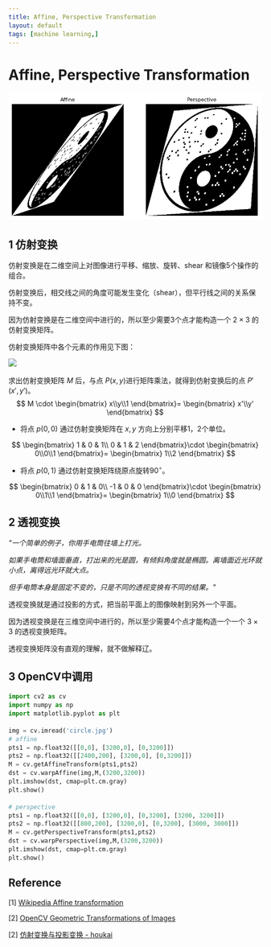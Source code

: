 ```yaml
---
title: Affine, Perspective Transformation
layout: default
tags: [machine learning,]
---
```


# Affine, Perspective Transformation

![](/img/ap.png)

## 1 仿射变换

仿射变换是在二维空间上对图像进行平移、缩放、旋转、shear 和镜像5个操作的组合。

仿射变换后，相交线之间的角度可能发生变化（shear），但平行线之间的关系保持不变。

因为仿射变换是在二维空间中进行的，所以至少需要3个点才能构造一个 $2\times3$ 的仿射变换矩阵。

仿射变换矩阵中各个元素的作用见下图：

![](https://upload.wikimedia.org/wikipedia/commons/thumb/2/2c/2D_affine_transformation_matrix.svg/500px-2D_affine_transformation_matrix.svg.png)



求出仿射变换矩阵 $M​$ 后，与点 $P(x, y)​$ 进行矩阵乘法，就得到仿射变换后的点 $P'(x',y')​$。
$$
M \cdot
\begin{bmatrix}
x\\y\\1
\end{bmatrix}=
\begin{bmatrix}
x'\\y'
\end{bmatrix}
$$
- 将点 $p(0,0)$ 通过仿射变换矩阵在 $x,y$ 方向上分别平移1，2个单位。

$$
\begin{bmatrix}
1 & 0 & 1\\
0 & 1 & 2
\end{bmatrix}\cdot
\begin{bmatrix}
0\\0\\1
\end{bmatrix}=
\begin{bmatrix}
1\\2
\end{bmatrix}
$$
- 将点 $p(0,1)$ 通过仿射变换矩阵绕原点旋转$90^{\circ}​。$

$$
\begin{bmatrix}
0 & 1 & 0\\
-1 & 0 & 0
\end{bmatrix}\cdot
\begin{bmatrix}
0\\1\\1
\end{bmatrix}=
\begin{bmatrix}
1\\0
\end{bmatrix}
$$


## 2 透视变换

*"一个简单的例子，你用手电筒往墙上打光。*

*如果手电筒和墙面垂直，打出来的光是圆，有倾斜角度就是椭圆。离墙面近光环就小点，离得远光环就大点。*

*但手电筒本身是固定不变的，只是不同的透视变换有不同的结果。"*



透视变换就是通过投影的方式，把当前平面上的图像映射到另外一个平面。

因为透视变换是在三维空间中进行的，所以至少需要4个点才能构造一个一个 $3\times3$ 的透视变换矩阵。

透视变换矩阵没有直观的理解，就不做解释辽。

## 3 OpenCV中调用

```python
import cv2 as cv
import numpy as np
import matplotlib.pyplot as plt

img = cv.imread('circle.jpg')
# affine
pts1 = np.float32([[0,0], [3200,0], [0,3200]])
pts2 = np.float32([[2400,200], [3200,0], [0,3200]])
M = cv.getAffineTransform(pts1,pts2)
dst = cv.warpAffine(img,M,(3200,3200))
plt.imshow(dst, cmap=plt.cm.gray)
plt.show()

# perspective
pts1 = np.float32([[0,0], [3200,0], [0,3200], [3200, 3200]])
pts2 = np.float32([[800,200], [3200,0], [0,3200], [3000, 3000]])
M = cv.getPerspectiveTransform(pts1,pts2)
dst = cv.warpPerspective(img,M,(3200,3200))
plt.imshow(dst, cmap=plt.cm.gray)
plt.show()
```


## Reference

\[1] [Wikipedia Affine transformation](https://en.wikipedia.org/wiki/Affine_transformation)

\[2] [OpenCV Geometric Transformations of Images](https://docs.opencv.org/3.0-beta/doc/py_tutorials/py_imgproc/py_geometric_transformations/py_geometric_transformations.html)

\[2] [仿射变换与投影变换 - houkai](https://www.cnblogs.com/houkai/p/6660272.html)